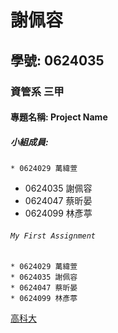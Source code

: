 # 謝佩容

## 學號: 0624035

### 資管系 三甲

#### 專題名稱: Project Name

##### 小組成員:
`* 0624029 萬緯萱`
* 0624035 謝佩容
* 0624047 蔡昕晏
* 0624099 林彥葶

###### `My First Assignment`


```
* 0624029 萬緯萱
* 0624035 謝佩容
* 0624047 蔡昕晏
* 0624099 林彥葶
```

[高科大](https://www.nkust.edu.tw/index.php)
